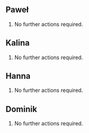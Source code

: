 ## Paweł
1. No further actions required.

## Kalina
1. No further actions required.

## Hanna
1. No further actions required.

## Dominik
1. No further actions required.


